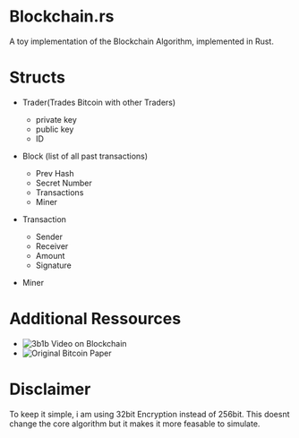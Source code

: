 # Blockchain.rs
A toy implementation of the Blockchain Algorithm, implemented in Rust.

# Structs
* Trader(Trades Bitcoin with other Traders)
  * private key
  * public key
  * ID

* Block (list of all past transactions)
  * Prev Hash
  * Secret Number
  * Transactions
  * Miner

* Transaction
  * Sender
  * Receiver
  * Amount
  * Signature

* Miner

# Additional Ressources
* ![3b1b Video on Blockchain](https://www.youtube.com/watch?v=bBC-nXj3Ng5)
* ![Original Bitcoin Paper](https://bitcoin.org/en/bitcoin-paper)

# Disclaimer 
To keep it simple, i am using 32bit Encryption instead of 256bit.
This doesnt change the core algorithm but it makes it more feasable
to simulate.
